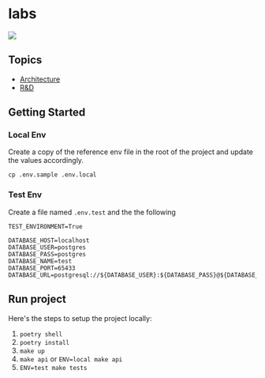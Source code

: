 # labs

<img src="https://img.shields.io/badge/runtime_revolution-labs-blue" />

## Topics

- [Architecture](docs/rag.md)
- [R&D](docs/rd.md)

## Getting Started

### Local Env

Create a copy of the reference env file in the root of the project and update the values accordingly.

`cp .env.sample .env.local`

### Test Env

Create a file named `.env.test` and the the following

```env
TEST_ENVIRONMENT=True

DATABASE_HOST=localhost
DATABASE_USER=postgres
DATABASE_PASS=postgres
DATABASE_NAME=test
DATABASE_PORT=65433
DATABASE_URL=postgresql://${DATABASE_USER}:${DATABASE_PASS}@${DATABASE_HOST}:${DATABASE_PORT}/${DATABASE_NAME}
```

## Run project

Here's the steps to setup the project locally:

1. `poetry shell`
2. `poetry install`
3. `make up`
4. `make api` or `ENV=local make api`
5. `ENV=test make tests`
